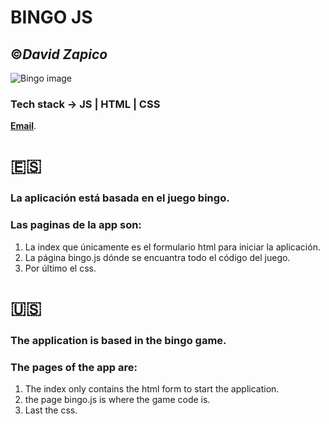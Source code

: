 # **BINGO JS**
##  :copyright:___David Zapico___

![Bingo image](https://img.freepik.com/vector-gratis/bolas-boletos-loteria-tarjetas-loteria-bingo-3d-numeros_8071-2373.jpg?w=2000)

### Tech stack -> JS | HTML | CSS
**[Email](mailto:davidzapico@davidzapico.com)**.

# :es:
### La aplicación está basada en el juego bingo. 

### Las paginas de la app son:
1. La index que únicamente es el formulario html para iniciar la aplicación. 
2. La página bingo.js dónde se encuantra todo el código del juego.
3. Por último el css.


# :us:
### The application is based in the bingo game. 

### The pages of the app are:
1. The index only contains the html form to start the application. 
2. the page bingo.js is where the game code is.
3. Last the css.
